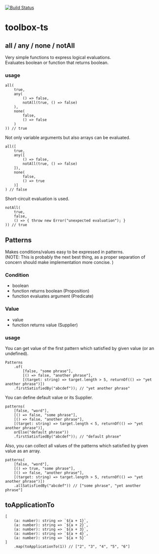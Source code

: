 [![Build Status](https://app.travis-ci.com/lambig/toolbox-ts.svg?token=rcXQxJszfB4WCpwsWNgN&branch=main)](https://app.travis-ci.com/lambig/toolbox-ts)
# toolbox-ts
## all / any / none / notAll

Very simple functions to express logical evaluations.  
Evaluates boolean or function that returns boolean.

### usage
```
all(
    true,
    any(
        () => false,
        notAll(true, () => false)
    ),
    none(
        false,
        () => false
    )
)) // true
```
Not only variable arguments but also arrays can be evaluated.
```
all([
    true,
    any([
        () => false,
        notAll(true, () => false)
    ]),
    none(
        false,
        () => true
    )]
) // false
```
Short-circuit evaluation is used.
```
notAll(
    true,
    false,
    () => { throw new Error("unexpected evaluation"); }
)) // true
```

## Patterns

Makes conditions/values easy to be expressed in patterns.  
(NOTE: This is probably the next best thing, as a proper separation of concern should make implementation more concise. )

### Condition
- boolean
- function returns boolean (Proposition)
- function evaluates argument (Predicate)

### Value
- value
- function returns value (Supplier)

### usage

You can get value of the first pattern which satisfied by given value (or an undefined).
```
Patterns
    .of(
        [false, "some phrase"],
        [() => false, "another phrase"],
        [(target: string) => target.length > 5, returnOf(() => "yet another phrase")])
    .firstSatisfiedBy("abcdef")); // "yet another phrase"
```

You can define default value or its Supplier.
```
patterns(
    [false, "word"],
    [() => false, "some phrase"],
    [() => false, "another phrase"],
    [(target: string) => target.length < 5, returnOf(() => "yet another phrase")],
    orElse("default phrase"))
    .firstSatisfiedBy("abcdef")); // "default phrase"
```

Also, you can collect all values of the patterns which satisfied by given value as an array.
```
patterns(
    [false, "word"],
    [() => true, "some phrase"],
    [() => false, "another phrase"],
    [(target: string) => target.length > 5, returnOf(() => "yet another phrase")])
    .allSatisfiedBy("abcdef")) // ["some phrase", "yet another phrase"]
```

## toApplicationTo
```
[
    (a: number): string => `${a + 1}`,
    (a: number): string => `${a + 2}`,
    (a: number): string => `${a + 3}`,
    (a: number): string => `${a + 4}`,
    (a: number): string => `${a + 5}`
]
    .map(toApplicationTo(1)) // ["2", "3", "4", "5", "6"]
```
